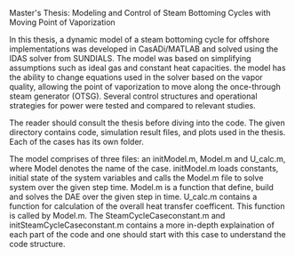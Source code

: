 Master's Thesis: Modeling and Control of Steam Bottoming Cycles with Moving Point of Vaporization

In this thesis, a dynamic model of a steam bottoming cycle for offshore implementations was developed in CasADi/MATLAB and solved using the IDAS solver from SUNDIALS. 
The model was based on simplifying assumptions such as ideal gas and constant heat capacities. 
the model has the ability to change equations used in the solver based on the vapor quality, allowing the point of vaporization to move along the once-through steam generator (OTSG).
Several control structures and operational strategies for power were tested and compared to relevant studies. 

The reader should consult the thesis before diving into the code. 
The given directory contains code, simulation result files, and plots used in the thesis. 
Each of the cases has its own folder. 

The model comprises of three files: an initModel.m, Model.m and U_calc.m, where Model denotes the name of the case.
initModel.m  loads constants, initial state of the system variables and calls the Model.m file to solve system over the given step time.
Model.m is a function that define, build and solves the DAE over the given step in time. 
U_calc.m contains a function for calculation of the overall heat transfer coefficent. This function is called by Model.m.
The SteamCycleCaseconstant.m and initSteamCycleCaseconstant.m contains a more in-depth explaination of each part of the code and one should start with this case to understand the code structure. 
